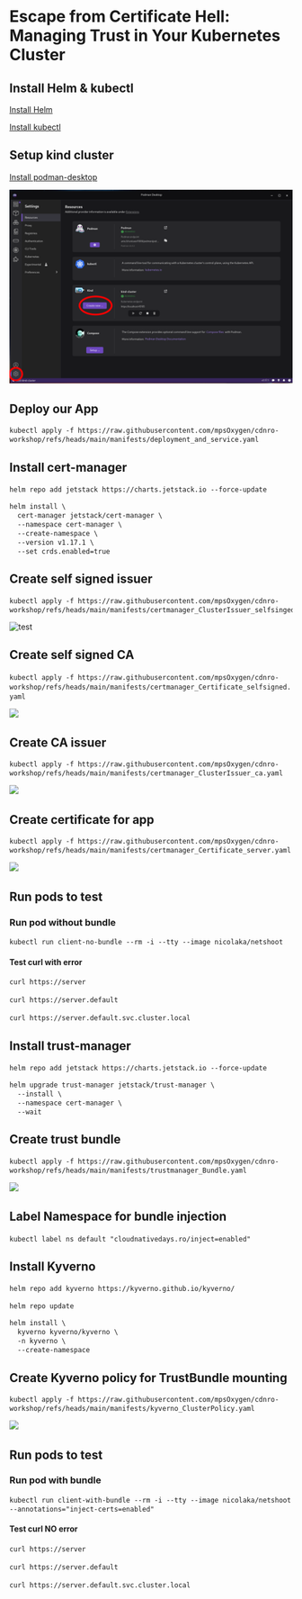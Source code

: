 # Escape from Certificate Hell: Managing Trust in Your Kubernetes Cluster

## Install Helm & kubectl

[Install Helm](https://helm.sh/docs/intro/install/)

[Install kubectl](https://kubernetes.io/docs/tasks/tools/)


## Setup kind cluster

[Install podman-desktop](https://podman-desktop.io/)

![Start KinD cluster](image.png)

## Deploy our App

```
kubectl apply -f https://raw.githubusercontent.com/mpsOxygen/cdnro-workshop/refs/heads/main/manifests/deployment_and_service.yaml
```

## Install cert-manager

`helm repo add jetstack https://charts.jetstack.io --force-update`

```
helm install \
  cert-manager jetstack/cert-manager \
  --namespace cert-manager \
  --create-namespace \
  --version v1.17.1 \
  --set crds.enabled=true
```

## Create self signed issuer

```
kubectl apply -f https://raw.githubusercontent.com/mpsOxygen/cdnro-workshop/refs/heads/main/manifests/certmanager_ClusterIssuer_selfsinged.yaml
```

![test](manifests/certmanager_ClusterIssuer_selfsinged.yaml)

## Create self signed CA

`kubectl apply -f https://raw.githubusercontent.com/mpsOxygen/cdnro-workshop/refs/heads/main/manifests/certmanager_Certificate_selfsigned.yaml`

![](manifests/certmanager_Certificate_selfsigned.yaml)

## Create CA issuer

```
kubectl apply -f https://raw.githubusercontent.com/mpsOxygen/cdnro-workshop/refs/heads/main/manifests/certmanager_ClusterIssuer_ca.yaml
```

![](manifests/certmanager_ClusterIssuer_ca.yaml)

## Create certificate for app

```
kubectl apply -f https://raw.githubusercontent.com/mpsOxygen/cdnro-workshop/refs/heads/main/manifests/certmanager_Certificate_server.yaml
```

![](manifests/certmanager_Certificate_server.yaml)

## Run pods to test

### Run pod without bundle

```
kubectl run client-no-bundle --rm -i --tty --image nicolaka/netshoot
```

#### Test curl with error

```
curl https://server

curl https://server.default

curl https://server.default.svc.cluster.local
```

## Install trust-manager

`helm repo add jetstack https://charts.jetstack.io --force-update`

```
helm upgrade trust-manager jetstack/trust-manager \
  --install \
  --namespace cert-manager \
  --wait
```

## Create trust bundle

```
kubectl apply -f https://raw.githubusercontent.com/mpsOxygen/cdnro-workshop/refs/heads/main/manifests/trustmanager_Bundle.yaml
```

![](manifests/trustmanager_Bundle.yaml)

## Label Namespace for bundle injection

`kubectl label ns default "cloudnativedays.ro/inject=enabled"`


## Install Kyverno

`helm repo add kyverno https://kyverno.github.io/kyverno/`

`helm repo update`

```
helm install \
  kyverno kyverno/kyverno \
  -n kyverno \
  --create-namespace
```

## Create Kyverno policy for TrustBundle mounting

```
kubectl apply -f https://raw.githubusercontent.com/mpsOxygen/cdnro-workshop/refs/heads/main/manifests/kyverno_ClusterPolicy.yaml
```

![](manifests/kyverno_ClusterPolicy.yaml)

## Run pods to test

### Run pod with bundle

```
kubectl run client-with-bundle --rm -i --tty --image nicolaka/netshoot --annotations="inject-certs=enabled"
```

#### Test curl NO error

```
curl https://server

curl https://server.default

curl https://server.default.svc.cluster.local
```